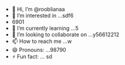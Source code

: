 - 👋 Hi, I’m @rooblianaa
- 👀 I’m interested in ...sdf6
- 6901
- 🌱 I’m currently learning ...5
- 💞️ I’m looking to collaborate on ...y56612212
- 📫 How to reach me ...w
- 😄 Pronouns: ...98790
- ⚡ Fun fact: ...
sd
<!---
rooblianaa/rooblianaa is a ✨ special ✨ repository because its `README.md` (this file) appears on your GitHub profile.
You can click the Preview link to take a look at your changes.
--->
